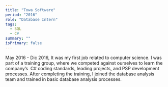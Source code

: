 ```yaml
---
title: "Towa Software"
period: "2016"
role: "Database Intern"
tags:
  - SQL
  - C#
summary: ""
isPrimary: false
---
```

May 2016 - Dic 2016, It was my first job related to computer science. I was part of a training group, where we competed against ourselves to learn the company’s  C# coding standards, leading projects, and PSP development processes. After completing the training, I joined the database analysis team and trained in basic database analysis processes.